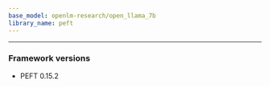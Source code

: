 ```yaml
---
base_model: openlm-research/open_llama_7b
library_name: peft
---
```


---
### Framework versions

- PEFT 0.15.2
